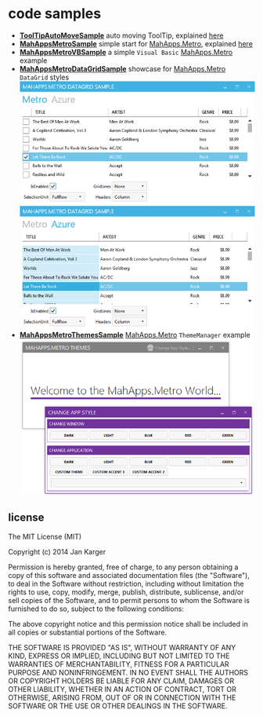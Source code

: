 # code samples

- **[ToolTipAutoMoveSample](https://github.com/punker76/code-samples/tree/master/ToolTipAutoMoveSample)**
auto moving ToolTip, explained [here](http://jkarger.de/archive/2014/11/02/how-to-make-the-tooltip-follow-the-mouse/)
- **[MahAppsMetroSample](https://github.com/punker76/code-samples/tree/master/MahAppsMetroSample)**
simple start for [MahApps.Metro][], explained [here](http://jkarger.de/archive/2014/11/18/modern-ui-with-mahapps-metro/)
- **[MahAppsMetroVBSample](https://github.com/punker76/code-samples/tree/master/MahAppsMetroVBSample)**
a simple `Visual Basic` [MahApps.Metro][] example
- **[MahAppsMetroDataGridSample](https://github.com/punker76/code-samples/tree/master/MahAppsMetroDataGridSample)** showcase for [MahApps.Metro][] `DataGrid` styles  
![](screenshots/2014-11-22_16h00_23.png)  
![](screenshots/2014-11-22_16h00_32.png)
- **[MahAppsMetroThemesSample](https://github.com/punker76/code-samples/tree/master/MahAppsMetroThemesSample)** [MahApps.Metro][] `ThemeManager` example
![](screenshots/2014-11-27_17h29_54.png)

## license

The MIT License (MIT)

Copyright (c) 2014 Jan Karger

Permission is hereby granted, free of charge, to any person obtaining a copy
of this software and associated documentation files (the "Software"), to deal
in the Software without restriction, including without limitation the rights
to use, copy, modify, merge, publish, distribute, sublicense, and/or sell
copies of the Software, and to permit persons to whom the Software is
furnished to do so, subject to the following conditions:

The above copyright notice and this permission notice shall be included in all
copies or substantial portions of the Software.

THE SOFTWARE IS PROVIDED "AS IS", WITHOUT WARRANTY OF ANY KIND, EXPRESS OR
IMPLIED, INCLUDING BUT NOT LIMITED TO THE WARRANTIES OF MERCHANTABILITY,
FITNESS FOR A PARTICULAR PURPOSE AND NONINFRINGEMENT. IN NO EVENT SHALL THE
AUTHORS OR COPYRIGHT HOLDERS BE LIABLE FOR ANY CLAIM, DAMAGES OR OTHER
LIABILITY, WHETHER IN AN ACTION OF CONTRACT, TORT OR OTHERWISE, ARISING FROM,
OUT OF OR IN CONNECTION WITH THE SOFTWARE OR THE USE OR OTHER DEALINGS IN THE
SOFTWARE.

  [MahApps.Metro]: https://github.com/MahApps/MahApps.Metro